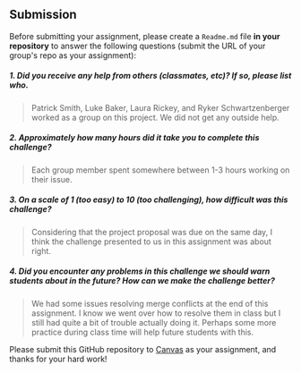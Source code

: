 Submission
----------

Before submitting your assignment, please create a `Readme.md` file **in your repository** to answer the following questions (submit the URL of your group's repo as your assignment):

##### 1. Did you receive any help from others (classmates, etc)? If so, please list who.

> Patrick Smith, Luke Baker, Laura Rickey, and Ryker Schwartzenberger worked as a group on this project. We did not get any outside help.

##### 2. Approximately how many hours did it take you to complete this challenge?

> Each group member spent somewhere between 1-3 hours working on their issue.

##### 3. On a scale of 1 (too easy) to 10 (too challenging), how difficult was this challenge?

> Considering that the project proposal was due on the same day, I think the challenge presented to us in this assignment was about right.

##### 4. Did you encounter any problems in this challenge we should warn students about in the future? How can we make the challenge better?

> We had some issues resolving merge conflicts at the end of this assignment. I know we went over how to resolve them in class but I still had quite a bit of trouble actually doing it. Perhaps some more practice during class time will help future students with this.

Please submit this GitHub repository to <a href="https://canvas.uw.edu/courses/1023398/assignments/3079017" target="_blank">Canvas</a> as your assignment, and thanks for your hard work!